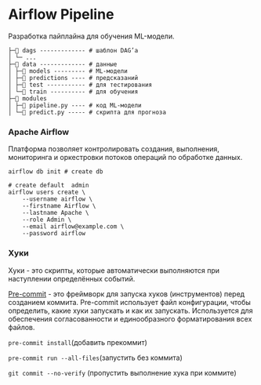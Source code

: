 # Airflow Pipeline

Разработка пайплайна для обучения ML-модели.

```
├─📁 dags ------------- # шаблон DAG’а
│ └─ ...
├─📁 data ------------- # данные
│ ├─📁 models --------- # ML-модели
│ ├─📁 predictions ---- # предсказаний
│ ├─📁 test ----------- # для тестирования
│ └─📁 train ---------- # для обучения
├─📁 modules
│ ├─📄 pipeline.py ---- # код ML-модели
│ └─📄 predict.py ----- # скрипта для прогноза

```

### Apache Airflow

Платформа позволяет контролировать создания, выполнения, мониторинга и оркестровки потоков операций по обработке данных.

`airflow db init # create db`

```
# create default  admin
airflow users create \
    --username airflow \
    --firstname Airflow \
    --lastname Apache \
    --role Admin \
    --email airflow@example.com \
    --password airflow
```

### Хуки

Хуки - это скрипты, которые автоматически выполняются при наступлении определённых событий.

[Pre-commit](https://pre-commit.com/) - это фреймворк для запуска хуков (инструментов) перед созданием коммита. Pre-commit использует файл конфигурации, чтобы определить, какие хуки запускать и как их запускать. Используется для обеспечения согласованности и единообразного форматирования всех файлов.

`pre-commit install`(добавить прекоммит)

`pre-commit run --all-files`(запустить без коммита)

`git commit --no-verify` (пропустить выполнение хука при коммите)

